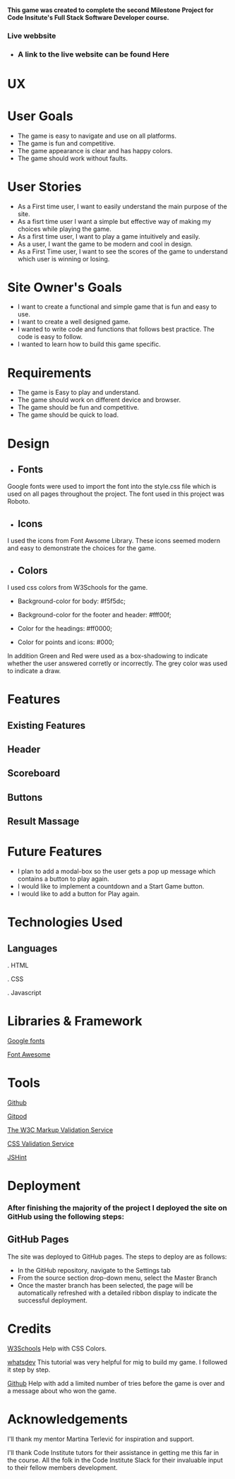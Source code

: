 #### This game was created to complete the second Milestone Project for Code Insitute's Full Stack Software Developer course. 



### Live webbsite 

* ### A link to the live website can be found Here

# UX

# User Goals
* The game is easy to navigate and use on all platforms.
* The game is fun and competitive.
*  The game appearance is clear and has happy colors.
*  The game should work without faults.

# User Stories
* As a First time user, I want to easily understand the main purpose of the site.
* As a fisrt time user I want a simple but effective way of making my choices while playing the game.
* As a first time user, I want to play a game intuitively and easily.
* As a user, I want the game to be modern and cool in design.
* As a First Time user, I want to see the scores of the game to understand which user is winning or losing.

# Site Owner's Goals
* I want to create a functional and simple game that is fun and easy to use.
* I want to create a well designed game.
* I wanted to write code and functions that follows best practice. The code is easy to follow.
* I wanted to learn how to build this game specific. 

# Requirements

* The game is Easy to play and understand.
* The game should work on different device and browser.
* The game should be fun and competitive.
* The game should be quick to load. 

# Design 

* ## Fonts 

Google fonts were used to import the font into the style.css file which is used on all pages throughout the project. The font used in this project was Roboto.

* ## Icons 

I used the icons from Font Awsome Library. These icons seemed modern and easy to demonstrate the choices for the game.

* ## Colors

I used css colors from W3Schools for the game. 

* Background-color for body: #f5f5dc;

* Background-color for the footer and header: #fff00f;

* Color for the headings: #ff0000;

* Color for points and icons: #000;

In addition Green and Red were used as a box-shadowing to indicate whether the user answered corretly or incorrectly. The grey color was used to indicate a draw.

# Features

## Existing Features

## Header

## Scoreboard

## Buttons

## Result Massage


# Future Features
* I plan to add a modal-box so the user gets a pop up message which contains a button to play again.
* I would like to implement a countdown and a Start Game button.
* I would like to add a button for Play again. 




# Technologies Used

## Languages

. HTML

. CSS

. Javascript

# Libraries & Framework

[Google fonts](https://fonts.google.com/) 

[Font Awesome](https://fontawesome.com/) 

# Tools

[Github](https://github.com/)

[Gitpod](https://gitpod.io)

[The W3C Markup Validation Service](https://validator.w3.org/) 

[CSS Validation Service](https://jigsaw.w3.org/css-validator/)

[JSHint](https://jshint.com/)


# Deployment

### After finishing the majority of the project I deployed the site on GitHub using the following steps:

## GitHub Pages

The site was deployed to GitHub pages. The steps to deploy are as follows:
* In the GitHub repository, navigate to the Settings tab
* From the source section drop-down menu, select the Master Branch
* Once the master branch has been selected, the page will be automatically refreshed with a detailed ribbon display to indicate the successful deployment.



# Credits 

[W3Schools](https://www.w3schools.com/) Help with CSS Colors.

[whatsdev](https://www.youtube.com/watch?v=qipq1BV5myU) This tutorial was very helpful for mig to build my game. I followed it step by step. 

[Github](https://github.com/) Help with add a limited number of tries before the game is over and a message about who won the game.

# Acknowledgements

I'll thank my mentor Martina Terlević for inspiration and support.

I'll thank Code Institute tutors for their assistance in getting me this far in the course. All the folk in the Code Institute Slack for their invaluable input to their fellow members development.













